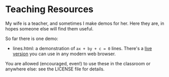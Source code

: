 # Teaching Resources

My wife is a teacher, and sometimes I make demos for her. Here they are, in hopes someone else will find them useful.

So far there is one demo:

 + lines.html: a demonstration of `ax + by + c = 0` lines. There's a [live version](http://dja.ucc.asn.au/lines.html) you can use in any modern web browser.

You are allowed (encouraged, even!) to use these in the classroom or anywhere else: see the LICENSE file for details.
